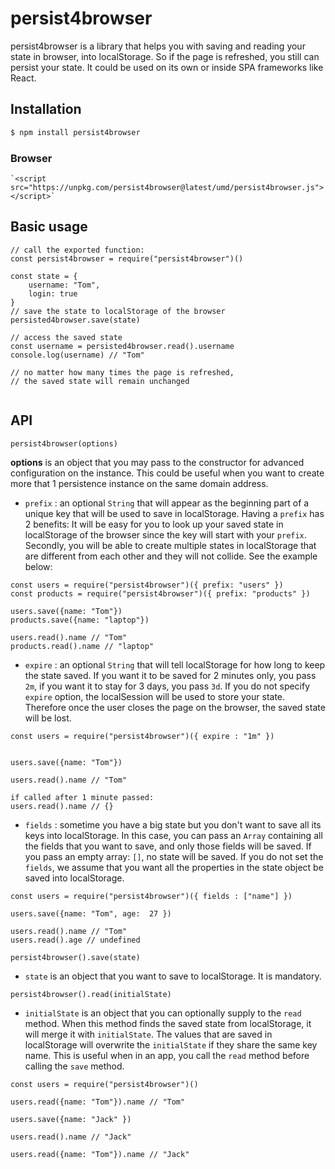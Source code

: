 # persist4browser

persist4browser is a library that helps you with saving and reading your state in browser, into localStorage. So if the page is refreshed, you still can persist your state. It could be used on its own or inside SPA frameworks like React.

## Installation

```sh
$ npm install persist4browser
``` 

### Browser
``` 
`<script src="https://unpkg.com/persist4browser@latest/umd/persist4browser.js"></script>`
``` 

## Basic usage 
```
// call the exported function:
const persist4browser = require("persist4browser")()

const state = {
	username: "Tom",
	login: true
}
// save the state to localStorage of the browser
persisted4browser.save(state)

// access the saved state
const username = persisted4browser.read().username
console.log(username) // "Tom"

// no matter how many times the page is refreshed,
// the saved state will remain unchanged


```

## API

```
persist4browser(options)
```

**options** is an object that you may pass to the constructor for advanced configuration on the instance. This could be useful when you want to create more that 1 persistence instance on the same domain address.

* `prefix` : an optional `String` that will appear as the beginning part of a unique key that will be used to save in localStorage. Having a `prefix` has 2 benefits: It will be easy for you to look up your saved state in localStorage of the browser since the key will start with your `prefix`. Secondly, you will be able to create multiple states in localStorage that are different from each other and they will not collide. See the example below:

```
const users = require("persist4browser")({ prefix: "users" })
const products = require("persist4browser")({ prefix: "products" })

users.save({name: "Tom"})
products.save({name: "laptop"})

users.read().name // "Tom"
products.read().name // "laptop"

```

* `expire` : an optional `String` that will tell localStorage for how long to keep the state saved. If you want it to be saved for 2 minutes only, you pass `2m`, if you want it to stay for 3 days, you pass `3d`. 
If you do not specify `expire` option, the localSession will be used to store your state. Therefore once the user closes the page on the browser, the saved state will be lost.

```
const users = require("persist4browser")({ expire : "1m" })


users.save({name: "Tom"})

users.read().name // "Tom"

if called after 1 minute passed:
users.read().name // {}

```

* `fields` : sometime you have a big state but you don't want to save all its keys into localStorage. In this case, you can pass an `Array` containing all the fields that you want to save, and only those fields will be saved.
If you pass an empty array: `[]`, no state will be saved.
If you do not set the `fields`, we assume that you want all the properties in the state object be saved into localStorage.

```
const users = require("persist4browser")({ fields : ["name"] })

users.save({name: "Tom", age:  27 })

users.read().name // "Tom"
users.read().age // undefined

```


```
persist4browser().save(state)
```

* `state` is an object that you want to save to localStorage. It is mandatory.


```
persist4browser().read(initialState)
```
* `initialState` is an object that you can optionally supply to the `read` method. When this method finds the saved state from localStorage, it will merge it with `initialState`. The values that are saved in localStorage will overwrite the `initialState` if they share the same key name.
This is useful when in an app, you call the `read` method before calling the `save` method.

```
const users = require("persist4browser")()

users.read({name: "Tom"}).name // "Tom" 

users.save({name: "Jack" })

users.read().name // "Jack"

users.read({name: "Tom"}).name // "Jack"


```
